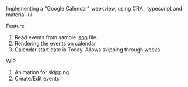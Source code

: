 Implementing a "Google Calendar" weekview, using CRA , typescript and material-ui

Feature

1. Read events from sample [json](https://github.com/sunitakawane/weeklycalendar/blob/main/src/data/CalendarEvents.ts) file.
2. Rendering the events on calendar
3. Calendar start date is Today. Allows skipping through weeks

WIP

1. Animation for skipping
2. Create/Edit events
